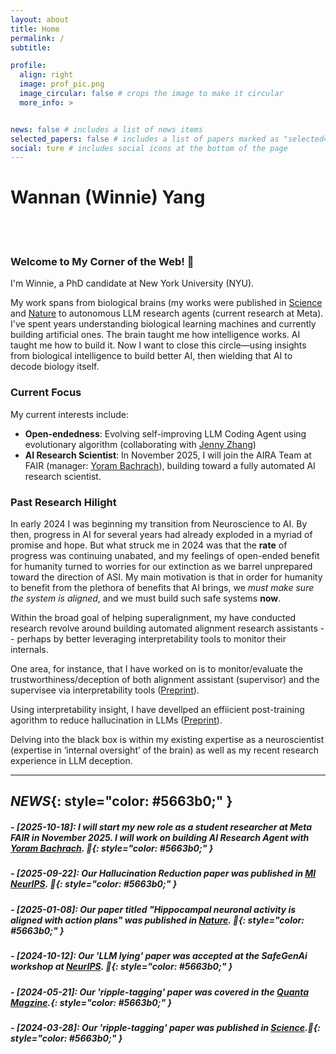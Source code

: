 ```yaml
---
layout: about
title: Home
permalink: /
subtitle: 

profile:
  align: right
  image: prof_pic.png
  image_circular: false # crops the image to make it circular
  more_info: >


news: false # includes a list of news items
selected_papers: false # includes a list of papers marked as "selected={true}"
social: ture # includes social icons at the bottom of the page
---
```

# Wannan (Winnie) Yang
\
&nbsp;

###  Welcome to My Corner of the Web! 👋

I'm Winnie, a PhD candidate at New York University (NYU).


My work spans from biological brains (my works were published in [Science](https://www.science.org/doi/10.1126/science.adk8261) and [Nature](https://www.nature.com/articles/s41586-024-08397-7) to autonomous LLM research agents (current research at Meta). I've spent years understanding biological learning machines and currently building artificial ones. The brain taught me how intelligence works. AI taught me how to build it. Now I want to close this circle—using insights from biological intelligence to build better AI, then wielding that AI to decode biology itself.



### Current Focus
My current interests include:

- **Open-endedness**: Evolving self-improving LLM  Coding Agent using evolutionary algorithm (collaborating with [Jenny Zhang](https://www.jennyzhangzt.com/)) 
- **AI Research Scientist**: In November 2025, I will join the AIRA Team at FAIR (manager: [Yoram Bachrach](https://www.linkedin.com/in/yoram-bachrach-0a03731/?originalSubdomain=uk)), building toward a fully automated AI research scientist.  

### Past Research Hilight
In early 2024 I was beginning my transition from Neuroscience to AI. By then, progress in AI for several years had already exploded in a myriad of promise and hope. But what struck me in 2024 was that the **rate** of progress was continuing unabated, and my feelings of open-ended benefit for humanity turned to worries for our extinction as we barrel unprepared toward the direction of ASI. My main motivation is that in order for humanity to benefit from the plethora of benefits that AI brings, we _must make sure the system is aligned_, and we must build such safe systems **now**.

Within the broad goal of helping superalignment, my have conducted research revolve around building automated alignment research assistants -- perhaps by better leveraging interpretability tools to monitor their internals.  

One area, for instance, that I have worked on is to monitor/evaluate the trustworthiness/deception of both alignment assistant (supervisor) and the supervisee via interpretability tools ([Preprint](http://localhost:8080/projects/3_project/)). 

Using interpretability insight, I have devellped an effiicient post-training agorithm to reduce hallucination in LLMs ([Preprint](https://arxiv.org/pdf/2510.02324)).


Delving into the black box is within my existing expertise as a neuroscientist (expertise in ‘internal oversight’ of the brain) as well as my recent research experience in LLM deception. 

---


## *NEWS*{: style="color: #5663b0;" }


#####  *- [2025-10-18]: I will start my new role as a student researcher at Meta FAIR in November 2025. I will work on building AI Research Agent with  [Yoram Bachrach](https://www.linkedin.com/in/yoram-bachrach-0a03731/?originalSubdomain=uk). 🥳*{: style="color: #5663b0;" }

#####  *- [2025-09-22]: Our Hallucination Reduction paper was published in [MI NeurIPS](https://openreview.net/pdf?id=t7zE9rOWHl). 🎉*{: style="color: #5663b0;" }

#####  *- [2025-01-08]: Our paper titled "Hippocampal neuronal activity is aligned with action plans" was published in [Nature](https://www.nature.com/articles/s41586-024-08397-7). 🎊*{: style="color: #5663b0;" }



#####  *- [2024-10-12]: Our 'LLM lying' paper was accepted at the SafeGenAi workshop at [NeurIPS](https://winnieyangwannan.github.io/LLM_Deception/). 🎉*{: style="color: #5663b0;" }


#####  *- [2024-05-21]: Our 'ripple-tagging' paper was covered in the [Quanta Magzine](https://www.quantamagazine.org/electric-ripples-in-the-resting-brain-tag-memories-for-storage-20240521/).*{: style="color: #5663b0;" }



#####  *- [2024-03-28]: Our 'ripple-tagging' paper was published in [Science](https://www.science.org/doi/10.1126/science.adk8261).🎉*{: style="color: #5663b0;" }
